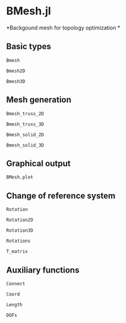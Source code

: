 # BMesh.jl

*Backgound mesh for topology optimization *


## Basic types

```@docs
Bmesh
```

```@docs
Bmesh2D
```

```@docs
Bmesh3D
```

## Mesh generation

```@docs
Bmesh_truss_2D
```

```@docs
Bmesh_truss_3D
```

```@docs
Bmesh_solid_2D
```

```@docs
Bmesh_solid_3D
```

## Graphical output

```@docs
BMesh.plot
```

## Change of reference system

```@docs
Rotation
```

```@docs
Rotation2D
```

```@docs
Rotation3D
```

```@docs
Rotations
```

```@docs
T_matrix
```


## Auxiliary functions

```@docs
Connect
```

```@docs
Coord
```

```@docs
Length
```

```@docs
DOFs
```

